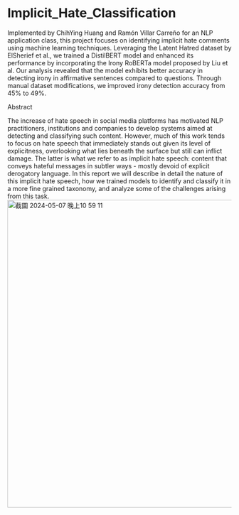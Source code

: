 # Implicit_Hate_Classification
Implemented by ChihYing Huang and Ramón Villar Carreño for an NLP application class, this project focuses on identifying implicit hate comments using machine learning techniques. Leveraging the Latent Hatred dataset by ElSherief et al., we trained a DistilBERT model and enhanced its performance by incorporating the Irony RoBERTa model proposed by Liu et al. Our analysis revealed that the model exhibits better accuracy in detecting irony in affirmative sentences compared to questions. Through manual dataset modifications, we improved irony detection accuracy from 45% to 49%.

Abstract

The increase of hate speech in social media platforms has motivated NLP practitioners, institutions and companies to develop systems aimed at detecting and classifying such content. However, much of this work tends to focus on hate speech that immediately stands out given its level of explicitness, overlooking what lies beneath the surface but still can inflict damage. The latter is what we refer to as implicit hate speech: content that conveys hateful messages in subtler ways - mostly devoid of explicit derogatory language. In this report we will describe in detail the nature of this implicit hate speech, how we trained models to identify and classify it in a more fine grained taxonomy, and analyze some of the challenges arising from this task.
<img width="693" alt="截圖 2024-05-07 晚上10 59 11" src="https://github.com/elsa0713/Implicit_Hate_Classification/assets/73061577/9487e135-182b-4d83-aab4-44c90954a37e">

